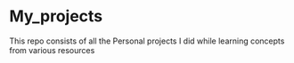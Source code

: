 # My_projects
This repo consists of all the Personal projects I did while learning concepts from various resources
